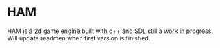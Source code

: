 # HAM
HAM is a 2d game engine built with c++ and SDL
still a work in progress. Will update readmen when first version is finished.
